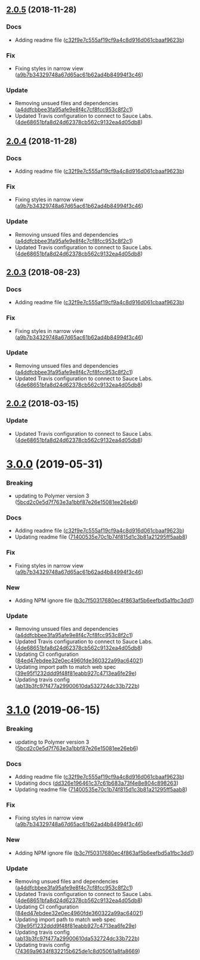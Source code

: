 <a name="2.0.5"></a>
## [2.0.5](https://github.com/advanced-rest-client/markdown-styles/compare/1.0.7...2.0.5) (2018-11-28)


### Docs

* Adding readme file ([c32f9e7c555af19cf9a4c8d916d061cbaaf9623b](https://github.com/advanced-rest-client/markdown-styles/commit/c32f9e7c555af19cf9a4c8d916d061cbaaf9623b))

### Fix

* Fixing styles in narrow view ([a9b7b34329748a67d65ac61b62ad4b84994f3c46](https://github.com/advanced-rest-client/markdown-styles/commit/a9b7b34329748a67d65ac61b62ad4b84994f3c46))

### Update

* Removing unsued files and dependencies ([a4ddfcbbee3fa95afe9e8f4c7cf8fcc953c8f2c1](https://github.com/advanced-rest-client/markdown-styles/commit/a4ddfcbbee3fa95afe9e8f4c7cf8fcc953c8f2c1))
* Updated Travis configuration to connect to Sauce Labs. ([4de68651bfa8d24d62378cb562c9132ea4d05db8](https://github.com/advanced-rest-client/markdown-styles/commit/4de68651bfa8d24d62378cb562c9132ea4d05db8))



<a name="2.0.4"></a>
## [2.0.4](https://github.com/advanced-rest-client/markdown-styles/compare/1.0.7...2.0.4) (2018-11-28)


### Docs

* Adding readme file ([c32f9e7c555af19cf9a4c8d916d061cbaaf9623b](https://github.com/advanced-rest-client/markdown-styles/commit/c32f9e7c555af19cf9a4c8d916d061cbaaf9623b))

### Fix

* Fixing styles in narrow view ([a9b7b34329748a67d65ac61b62ad4b84994f3c46](https://github.com/advanced-rest-client/markdown-styles/commit/a9b7b34329748a67d65ac61b62ad4b84994f3c46))

### Update

* Removing unsued files and dependencies ([a4ddfcbbee3fa95afe9e8f4c7cf8fcc953c8f2c1](https://github.com/advanced-rest-client/markdown-styles/commit/a4ddfcbbee3fa95afe9e8f4c7cf8fcc953c8f2c1))
* Updated Travis configuration to connect to Sauce Labs. ([4de68651bfa8d24d62378cb562c9132ea4d05db8](https://github.com/advanced-rest-client/markdown-styles/commit/4de68651bfa8d24d62378cb562c9132ea4d05db8))



<a name="2.0.3"></a>
## [2.0.3](https://github.com/advanced-rest-client/markdown-styles/compare/1.0.7...2.0.3) (2018-08-23)


### Docs

* Adding readme file ([c32f9e7c555af19cf9a4c8d916d061cbaaf9623b](https://github.com/advanced-rest-client/markdown-styles/commit/c32f9e7c555af19cf9a4c8d916d061cbaaf9623b))

### Fix

* Fixing styles in narrow view ([a9b7b34329748a67d65ac61b62ad4b84994f3c46](https://github.com/advanced-rest-client/markdown-styles/commit/a9b7b34329748a67d65ac61b62ad4b84994f3c46))

### Update

* Removing unsued files and dependencies ([a4ddfcbbee3fa95afe9e8f4c7cf8fcc953c8f2c1](https://github.com/advanced-rest-client/markdown-styles/commit/a4ddfcbbee3fa95afe9e8f4c7cf8fcc953c8f2c1))
* Updated Travis configuration to connect to Sauce Labs. ([4de68651bfa8d24d62378cb562c9132ea4d05db8](https://github.com/advanced-rest-client/markdown-styles/commit/4de68651bfa8d24d62378cb562c9132ea4d05db8))



<a name="2.0.2"></a>
## [2.0.2](https://github.com/advanced-rest-client/markdown-styles/compare/1.0.7...2.0.2) (2018-03-15)


### Update

* Updated Travis configuration to connect to Sauce Labs. ([4de68651bfa8d24d62378cb562c9132ea4d05db8](https://github.com/advanced-rest-client/markdown-styles/commit/4de68651bfa8d24d62378cb562c9132ea4d05db8))



# [3.0.0](https://github.com/advanced-rest-client/markdown-styles/compare/1.0.7...3.0.0) (2019-05-31)


### Breaking

* updating to Polymer version 3 ([5bcd2c0e5d7f763e3a1bbf87e26e15081ee26eb6](https://github.com/advanced-rest-client/markdown-styles/commit/5bcd2c0e5d7f763e3a1bbf87e26e15081ee26eb6))

### Docs

* Adding readme file ([c32f9e7c555af19cf9a4c8d916d061cbaaf9623b](https://github.com/advanced-rest-client/markdown-styles/commit/c32f9e7c555af19cf9a4c8d916d061cbaaf9623b))
* Updating readme file ([71400535e70c1b74f815d1c3b81a21295ff5aab8](https://github.com/advanced-rest-client/markdown-styles/commit/71400535e70c1b74f815d1c3b81a21295ff5aab8))

### Fix

* Fixing styles in narrow view ([a9b7b34329748a67d65ac61b62ad4b84994f3c46](https://github.com/advanced-rest-client/markdown-styles/commit/a9b7b34329748a67d65ac61b62ad4b84994f3c46))

### New

* Adding NPM ignore file ([b3c7f50317680ec4f863af5b6eefbd5a1fbc3dd1](https://github.com/advanced-rest-client/markdown-styles/commit/b3c7f50317680ec4f863af5b6eefbd5a1fbc3dd1))

### Update

* Removing unsued files and dependencies ([a4ddfcbbee3fa95afe9e8f4c7cf8fcc953c8f2c1](https://github.com/advanced-rest-client/markdown-styles/commit/a4ddfcbbee3fa95afe9e8f4c7cf8fcc953c8f2c1))
* Updated Travis configuration to connect to Sauce Labs. ([4de68651bfa8d24d62378cb562c9132ea4d05db8](https://github.com/advanced-rest-client/markdown-styles/commit/4de68651bfa8d24d62378cb562c9132ea4d05db8))
* Updating CI configuration ([84ed47ebdee32e0ec4960fde360322a99ac64021](https://github.com/advanced-rest-client/markdown-styles/commit/84ed47ebdee32e0ec4960fde360322a99ac64021))
* Updating import path to match web spec ([39e95f1232ddd9f48f81eabb927c4713ea6fe29e](https://github.com/advanced-rest-client/markdown-styles/commit/39e95f1232ddd9f48f81eabb927c4713ea6fe29e))
* Updating travis config ([ab13b3fc97f477a29900610da532724dc33b722b](https://github.com/advanced-rest-client/markdown-styles/commit/ab13b3fc97f477a29900610da532724dc33b722b))



# [3.1.0](https://github.com/advanced-rest-client/markdown-styles/compare/1.0.7...3.1.0) (2019-06-15)


### Breaking

* updating to Polymer version 3 ([5bcd2c0e5d7f763e3a1bbf87e26e15081ee26eb6](https://github.com/advanced-rest-client/markdown-styles/commit/5bcd2c0e5d7f763e3a1bbf87e26e15081ee26eb6))

### Docs

* Adding readme file ([c32f9e7c555af19cf9a4c8d916d061cbaaf9623b](https://github.com/advanced-rest-client/markdown-styles/commit/c32f9e7c555af19cf9a4c8d916d061cbaaf9623b))
* Updating docs ([dd326e196461c37c61b683a73f4e8e804c898263](https://github.com/advanced-rest-client/markdown-styles/commit/dd326e196461c37c61b683a73f4e8e804c898263))
* Updating readme file ([71400535e70c1b74f815d1c3b81a21295ff5aab8](https://github.com/advanced-rest-client/markdown-styles/commit/71400535e70c1b74f815d1c3b81a21295ff5aab8))

### Fix

* Fixing styles in narrow view ([a9b7b34329748a67d65ac61b62ad4b84994f3c46](https://github.com/advanced-rest-client/markdown-styles/commit/a9b7b34329748a67d65ac61b62ad4b84994f3c46))

### New

* Adding NPM ignore file ([b3c7f50317680ec4f863af5b6eefbd5a1fbc3dd1](https://github.com/advanced-rest-client/markdown-styles/commit/b3c7f50317680ec4f863af5b6eefbd5a1fbc3dd1))

### Update

* Removing unsued files and dependencies ([a4ddfcbbee3fa95afe9e8f4c7cf8fcc953c8f2c1](https://github.com/advanced-rest-client/markdown-styles/commit/a4ddfcbbee3fa95afe9e8f4c7cf8fcc953c8f2c1))
* Updated Travis configuration to connect to Sauce Labs. ([4de68651bfa8d24d62378cb562c9132ea4d05db8](https://github.com/advanced-rest-client/markdown-styles/commit/4de68651bfa8d24d62378cb562c9132ea4d05db8))
* Updating CI configuration ([84ed47ebdee32e0ec4960fde360322a99ac64021](https://github.com/advanced-rest-client/markdown-styles/commit/84ed47ebdee32e0ec4960fde360322a99ac64021))
* Updating import path to match web spec ([39e95f1232ddd9f48f81eabb927c4713ea6fe29e](https://github.com/advanced-rest-client/markdown-styles/commit/39e95f1232ddd9f48f81eabb927c4713ea6fe29e))
* Updating travis config ([ab13b3fc97f477a29900610da532724dc33b722b](https://github.com/advanced-rest-client/markdown-styles/commit/ab13b3fc97f477a29900610da532724dc33b722b))
* Updating travis config ([74369a9634f832215b625de1c8d05061a8fa8669](https://github.com/advanced-rest-client/markdown-styles/commit/74369a9634f832215b625de1c8d05061a8fa8669))




